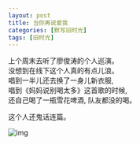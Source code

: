 ```yaml
---
layout: post
title: 当你再说爱我
categories: [默写旧时光]
tags: [旧时光]
---
```

上个周末去听了廖俊涛的个人巡演。    
没想到在线下这个人真的有点儿浪。  
唱到一半儿还去换了一身儿新衣服,  
唱到《妈妈说别喝太多》这首歌的时候,  
还自己喝了一瓶雪花啤酒, 队友都没的喝。   

这个人还鬼话连篇。

![img](https://s3-img.meituan.net/v1/mss_3d027b52ec5a4d589e68050845611e68/ff/n0/0n/r0/vm_27875.jpg@596w_1l.jpg)
